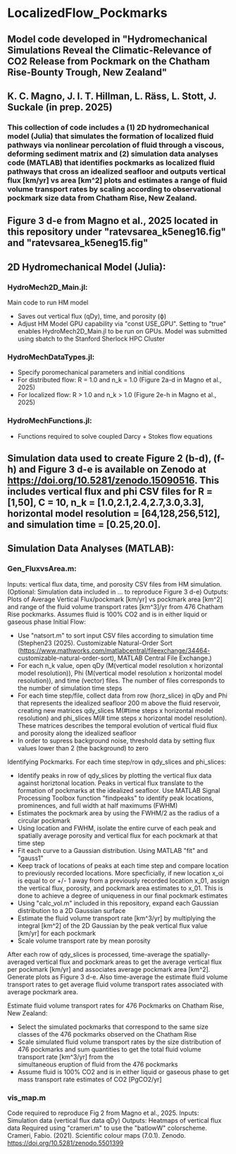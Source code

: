 # LocalizedFlow_Pockmarks
## Model code developed in "Hydromechanical Simulations Reveal the Climatic-Relevance of CO2 Release from Pockmark on the Chatham Rise-Bounty Trough, New Zealand"
## K. C. Magno, J. I. T. Hillman, L. Räss, L. Stott, J. Suckale (in prep. 2025)
### This collection of code includes a (1) 2D hydromechanical model (Julia) that simulates the formation of localized fluid pathways via nonlinear percolation of fluid through a viscous, deforming sediment matrix and (2) simulation data analyses code (MATLAB) that identifies pockmarks as localized fluid pathways that cross an idealized seafloor and outputs vertical flux [km/yr] vs area [km^2] plots and estimates a range of fluid volume transport rates by scaling according to observational pockmark size data from Chatham Rise, New Zealand.

## Figure 3 d-e from Magno et al., 2025 located in this repository under "ratevsarea_k5eneg16.fig" and "ratevsarea_k5eneg15.fig"

## 2D Hydromechanical Model (Julia):
### HydroMech2D_Main.jl:
Main code to run HM model
  - Saves out vertical flux (qDy), time, and porosity (ϕ)
  - Adjust HM Model GPU capability via "const USE_GPU". Setting to "true" enables HydroMech2D_Main.jl to be run on GPUs. Model was submitted using sbatch to the Stanford Sherlock HPC       Cluster

### HydroMechDataTypes.jl:
  - Specify poromechanical parameters and initial conditions
  - For distributed flow: R = 1.0 and n_k = 1.0 (Figure 2a-d in Magno et al., 2025)
  - For localized flow: R > 1.0 and n_k > 1.0 (Figure 2e-h in Magno et al., 2025)

### HydroMechFunctions.jl:
  - Functions required to solve coupled Darcy + Stokes flow equations

## Simulation data used to create Figure 2 (b-d), (f-h) and Figure 3 d-e is available on Zenodo at https://doi.org/10.5281/zenodo.15090516. This includes vertical flux and phi CSV files for R = [1,50], C = 10, n_k = [1.0,2.1,2.4,2.7,3.0,3.3], horizontal model resolution = [64,128,256,512], and simulation time = [0.25,20.0].

## Simulation Data Analyses (MATLAB):
### Gen_FluxvsArea.m:
Inputs: vertical flux data, time, and porosity CSV files from HM simulation. (Optional: Simulation data included in ... to reproduce Figure 3 d-e)
Outputs: Plots of Average Vertical Flux/pockmark [km/yr] vs pockmark area [km^2] and range of the fluid volume transport rates [km^3]/yr from 476 Chatham Rise pockmarks. Assumes        fluid is 100% CO2 and is in either liquid or gaseous phase
Initial Flow:
  - Use "natsort.m" to sort input CSV files according to simulation time (Stephen23 (2025). Customizable Natural-Order Sort (https://www.mathworks.com/matlabcentral/fileexchange/34464- 
    customizable-natural-order-sort), MATLAB Central File Exchange.)
  - For each n_k value, open qDy (M(vertical model resolution x horizontal model resolution)), Phi (M(vertical model resolution x horizontal model resolution)), and time (vector)           files. The number of files corresponds to the number of simulation time steps
  - For each time step/file, collect data from row (horz_slice) in qDy and Phi that represents the idealized seafloor 200 m above the fluid reservoir, creating new matrices qdy_slices      M(#time steps x horizontal model resolution) and phi_slices M(# time steps x horizontal model resolution). These matrices describes the temporal evolution of vertical fluid flux        and porosity along the idealized seafloor
  - In order to supress background noise, threshold data by setting flux values lower than 2 (the background) to zero
    
Identifying Pockmarks. For each time step/row in qdy_slices and phi_slices:
  - Identify peaks in row of qdy_slices by plotting the vertical flux data against horiztonal location. Peaks in vertical flux translate to the formation of pockmarks at the                idealized seafloor. Use MATLAB Signal Processing Toolbox function "findpeaks" to identify peak locations, prominences, and full width at half maximums (FWHM)
  - Estimates the pockmark area by using the FWHM/2 as the radius of a circular pockmark
  - Using location and FWHM, isolate the entire curve of each peak and spatially average porosity and vertical flux for each pockmark at that time step
  - Fit each curve to a Gaussian distribution. Using MATLAB "fit" and "gauss1"
  - Keep track of locations of peaks at each time step and compare location to previously recorded locations. More specficially, if new location x_oi is equal to or +/- 1 away from a       previously recorded location x_01, assign the vertical flux, porosity, and pockmark area estimates to x_01. This is done to achieve a degree of uniqueness in our final pockmark         estimates
  - Using "calc_vol.m" included in this repository, expand each Gaussian distribution to a 2D Gaussian surface
  - Estimate the fluid volume transport rate [km^3/yr] by multiplying the integral [km^2] of the 2D Gaussian by the peak vertical flux value [km/yr] for each pockmark
  - Scale volume transport rate by mean porosity
    
After each row of qdy_slices is processed, time-average the spatially-averaged vertical flux and pockmark areas to get the average vertical flux per pockmark [km/yr] and associates average pockmark area [km^2]. Generate plots as Figure 3 d-e. Also time-average the estimate fluid volume transport rates to get average fluid volume transport rates associated with average pockmark area.

Estimate fluid volume transport rates for 476 Pockmarks on Chatham Rise, New Zealand:
  - Select the simulated pockmarks that correspond to the same size classes of the 476 pockmarks observed on the Chatham Rise
  - Scale simulated fluid volume transport rates by the size distribution of 476 pockmarks and sum quantities to get the total fluid volume transport rate [km^3/yr] from the         
    simultaneous eruption of fluid from the 476 pockmarks
  - Assume fluid is 100% CO2 and is in either liquid or gaseous phase to get mass transport rate estimates of CO2 [PgCO2/yr]

### vis_map.m
Code required to reproduce Fig 2 from Magno et al., 2025.
Inputs: Simulation data (vertical flux data qDy)
Outputs: Heatmaps of vertical flux data
Required using "crameri.m" to use the "batlowW" colorscheme.
Crameri, Fabio. (2021). Scientific colour maps (7.0.1). Zenodo. https://doi.org/10.5281/zenodo.5501399
